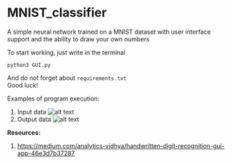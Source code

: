 # MNIST_classifier
A simple neural network trained on a MNIST dataset with user interface support and the ability to draw your own numbers


To start working, just write in the terminal 

`python3 GUI.py`

And do not forget about `requirements.txt`  
Good luck!

Examples of program execution:

1) Input data
![alt text](https://i.ibb.co/DtZ66RG/image0.jpg)
2) Output data
![alt text](https://i.ibb.co/CwgtNmC/image0-result.png)

**Resources:**
1) https://medium.com/analytics-vidhya/handwritten-digit-recognition-gui-app-46e3d7b37287